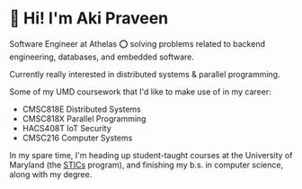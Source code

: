 # 👋 Hi! I'm Aki Praveen

Software Engineer at Athelas ⭕ solving problems related to backend engineering, databases, and embedded software.

Currently really interested in distributed systems & parallel programming. 

Some of my UMD coursework that I'd like to make use of in my career:
* CMSC818E Distributed Systems
* CMSC818X Parallel Programming
* HACS408T IoT Security
* CMSC216 Computer Systems

In my spare time, I'm heading up student-taught courses at the University of Maryland (the [STICs](http://stics.umd.edu) program), and finishing my b.s. in computer science, along with my degree. 
